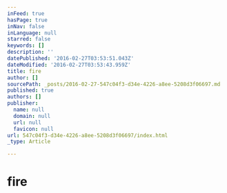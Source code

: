 ```yaml
---
inFeed: true
hasPage: true
inNav: false
inLanguage: null
starred: false
keywords: []
description: ''
datePublished: '2016-02-27T03:53:51.043Z'
dateModified: '2016-02-27T03:53:43.959Z'
title: fire
author: []
sourcePath: _posts/2016-02-27-547c04f3-d34e-4226-a8ee-5208d3f06697.md
published: true
authors: []
publisher:
  name: null
  domain: null
  url: null
  favicon: null
url: 547c04f3-d34e-4226-a8ee-5208d3f06697/index.html
_type: Article

---
```

# fire
